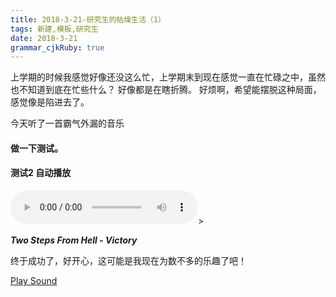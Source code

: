 ```yaml
---
title: 2018-3-21-研究生的枯燥生活（1） 
tags: 新建,模板,研究生
date: 2018-3-21
grammar_cjkRuby: true
---
```


上学期的时候我感觉好像还没这么忙，上学期末到现在感觉一直在忙碌之中，虽然也不知道到底在忙些什么？
好像都是在瞎折腾。
好烦啊，希望能摆脱这种局面，感觉像是陷进去了。

今天听了一首霸气外漏的音乐

  ####  做一下测试。
  ####  测试2 自动播放

<audio controls autoplay height="100" width="100"  loop="loop">
  <source src="/audio/Two Steps From Hell - Victory.mp3" type="audio/mpeg">
  <source src="/audio/范炜与程渤智 - 西安人的歌.mp3" type="audio/mpeg">
  <embed height="50" width="100" src="/audio/范炜与程渤智 - 西安人的歌.mp3">
</audio>>

 *****Two Steps From Hell - Victory*****


终于成功了，好开心，这可能是我现在为数不多的乐趣了吧！

<a href="horse.mp3">Play Sound</a><script src="http://mediaplayer.yahoo.com/latest"></script>


